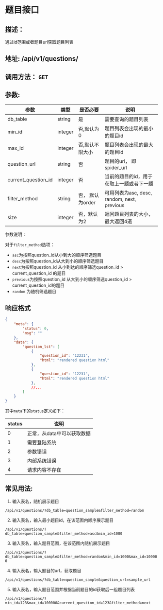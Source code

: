 # 题目接口

## 描述： 

通过id范围或者题目url获取题目列表

## 地址: /api/v1/questions/

## 调用方法： `GET`

## 参数:

|参数|类型|是否必要|说明|
|----|----|----|-----|
|db_table | string | 是 | 需要查询的题目列表 |
|min_id | integer | 否,默认为0 |  题目列表会出现的最小的题目id |
|max_id | integer | 否,默认不限大小   | 题目列表会出现的最大的题目id |
|question_url | string | 否  | 题目的url， 即spider_url |
|current_question_id | integer | 否 | 当前的题目的id，用于获取上一题或者下一题 |
|filter_method | string | 否， 默认为order | 可用列表为asc, desc, random, next, previous|
|size | integer | 否，默认为2 |返回题目列表的大小，最大返回4道|

参数说明：

对于`filter_method`选项：

* `asc`为按照question_id从小到大的顺序筛选题目
* `desc`为按照question_id从大到小的顺序筛选题目
* `next`为按照question_id 从小到达的顺序筛选question_id > current_question_id 的题目
* `previous`为按照question_id 从大到小的顺序筛选question_id > current_question_id的题目
* `random` 为随机筛选题目

## 响应格式

```json
{
    "meta": {
        "status": 0,
        "msg": ""
    },
    "data": {
        "question_lst": [
            {
                "question_id": "12231",
                "html": "rendered question html"
            },
            {
                "question_id": "12231",
                "html": "rendered question html"
            },
            //...
        ]
    }
}
```

其中`meta`下的`status`定义如下：

|status | 说明 | 
|-------|------|
|0 | 正常，从data中可以获取数据 |
|1 | 需要登陆系统 |
|2 | 参数错误 |
|3 | 内部系统错误 |
|4 | 请求内容不存在 |

## 常见用法:

1. 输入表名，随机展示题目

`/api/v1/questions/?db_table=question_sample&filter_method=random`

2. 输入表名，输入最小题目id，在该范围内顺序展示题目

`/api/v1/questions/?db_table=question_sample&filter_method=asc&min_id=1000`

3. 输入表名，输入题目范围，在该范围内随机展示题目

`/api/v1/questions/?db_table=question_sample&filter_method=random&min_id=1000&max_id=100000`

4. 输入表名，输入题目的url，获取题目

`/api/v1/questions/?db_table=question_sample&question_url=sample_url`

5. 输入表名，输入题目范围并根据当前题目的id获取后一组题目列表

`/api/v1/questions/?min_id=123&max_id=100000&current_question_id=123&filter_method=next`
